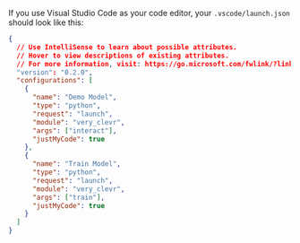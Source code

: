 If you use Visual Studio Code as your code editor, your `.vscode/launch.json`
should look like this:

```json
{
  // Use IntelliSense to learn about possible attributes.
  // Hover to view descriptions of existing attributes.
  // For more information, visit: https://go.microsoft.com/fwlink/?linkid=830387
  "version": "0.2.0",
  "configurations": [
    {
      "name": "Demo Model",
      "type": "python",
      "request": "launch",
      "module": "very_clevr",
      "args": ["interact"],
      "justMyCode": true
    },
    {
      "name": "Train Model",
      "type": "python",
      "request": "launch",
      "module": "very_clevr",
      "args": ["train"],
      "justMyCode": true
    }
  ]
}
```
